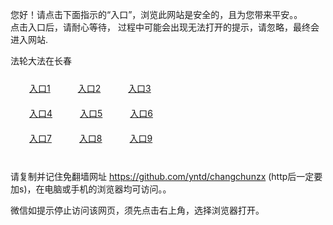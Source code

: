 您好！请点击下面指示的“入口”，浏览此网站是安全的，且为您带来平安。。 <br/>
点击入口后，请耐心等待， 过程中可能会出现无法打开的提示，请忽略，最终会进入网站. </br>

法轮大法在长春<br/>
<div style="padding:10px"><a style="margin:20px" target="_blank" href="https://d2041ob1ih0xqy.cloudfront.net/2Qpsp?ppmjr" id="ccLink1" rel="nofollow">入口1</a> <a target="_blank" style="margin:20px" href="https://d3pslyg12a6ar1.cloudfront.net/2Qpsp?xxjtqlh" id="ccLink2" rel="nofollow">入口2</a> <a style="margin:20px" target="_blank" href="https://d1v7gp4o8pwnqz.cloudfront.net/2Qpsp?vkbxuj" id="ccLink3" rel="nofollow">入口3</a></div>

<div style="padding:10px" ><a style="margin:20px" target="_blank" href="https://d2041ob1ih0xqy.cloudfront.net/2Qpsp?ppmjr" id="ccLink4" rel="nofollow">入口4</a> <a style="margin:20px" href="https://d3pslyg12a6ar1.cloudfront.net/2Qpsp?xxjtqlh" target="_blank" id="ccLink5" rel="nofollow">入口5</a> <a style="margin:20px" href="https://d1v7gp4o8pwnqz.cloudfront.net/2Qpsp?vkbxuj" target="_blank" id="ccLink6" rel="nofollow">入口6</a></div>

<div style="padding:10px"><a style="margin:20px" target="_blank" href="https://d2041ob1ih0xqy.cloudfront.net/2Qpsp?ppmjr" id="ccLink7" rel="nofollow">入口7</a> <a style="margin:20px" href="https://d3pslyg12a6ar1.cloudfront.net/2Qpsp?xxjtqlh" target="_blank" id="ccLink8" rel="nofollow">入口8</a> <a style="margin:20px" target="_blank" href="https://d1v7gp4o8pwnqz.cloudfront.net/2Qpsp?vkbxuj" id="ccLink9" rel="nofollow">入口9</a></div>

<br/>



请复制并记住免翻墙网址 https://github.com/yntd/changchunzx (http后一定要加s)，在电脑或手机的浏览器均可访问。。<br/>

微信如提示停止访问该网页，须先点击右上角，选择浏览器打开。
